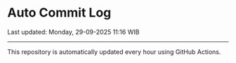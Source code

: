 # Auto Commit Log

Last updated: Monday, 29-09-2025 11:16 WIB

---

This repository is automatically updated every hour using GitHub Actions.
